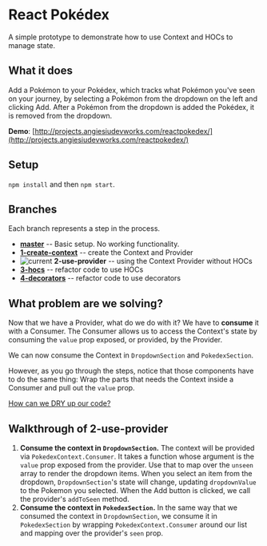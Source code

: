 # React Pokédex 
A simple prototype to demonstrate how to use Context and HOCs to manage state.

## What it does
Add a Pokémon to your Pokédex, which tracks what Pokémon you've seen on your journey, by selecting a Pokémon from the dropdown on the left and clicking Add. After a Pokémon from the dropdown is added the Pokédex, it is removed from the dropdown.

**Demo**: [http://projects.angiesiudevworks.com/reactpokedex/](http://projects.angiesiudevworks.com/reactpokedex/)

## Setup
`npm install` and then `npm start`.

## Branches
Each branch represents a step in the process.

- **[master](https://github.com/siuangie91/react-pokedex/tree/master)** -- Basic setup. No working functionality.
- **[1-create-context](https://github.com/siuangie91/react-pokedex/tree/1-create-context)** -- create the Context and Provider
- ![current](https://img.shields.io/badge/current-blue.svg) **2-use-provider** -- using the Context Provider without HOCs
- **[3-hocs](https://github.com/siuangie91/react-pokedex/tree/3-hocs)** -- refactor code to use HOCs
- **[4-decorators](https://github.com/siuangie91/react-pokedex/tree/4-decorators)** -- refactor code to use decorators

## What problem are we solving?
Now that we have a Provider, what do we do with it? We have to **consume** it with a Consumer. The Consumer allows us to access the Context's state by consuming the `value` prop exposed, or provided, by the Provider.

We can now consume the Context in `DropdownSection` and `PokedexSection`. 

However, as you go through the steps, notice that those components have to do the same thing: Wrap the parts that needs the Context inside a Consumer and pull out the `value` prop.

[How can we DRY up our code?](https://github.com/siuangie91/react-pokedex/tree/3-hocs)

## Walkthrough of 2-use-provider
1. **Consume the context in `DropdownSection`.** The context will be provided via `PokedexContext.Consumer`. It takes a function whose argument is the `value` prop exposed from the provider. Use that to map over the `unseen` array to render the dropdown items. When you select an item from the dropdown, `DropdownSection`'s state will change, updating `dropdownValue` to the Pokemon you selected. When the Add button is clicked, we call the provider's `addToSeen` method.
2. **Consume the context in `PokedexSection`.** In the same way that we consumed the context in `DropdownSection`, we consume it in `PokedexSection` by wrapping `PokedexContext.Consumer` around our list and mapping over the provider's `seen` prop.
